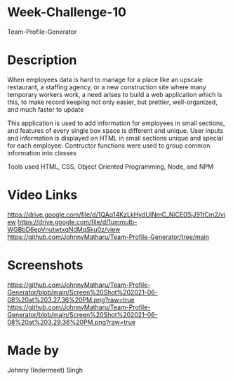 # Week-Challenge-10
Team-Profile-Generator

# Description
When employees data is hard to manage for a place like an upscale restaurant, a staffing agency, or a new construction site where many temporary workers work, a need arises to build a web application which is this, to make record keeping not only easier, but prettier, well-organized, and much faster to update

This application is used to add information for employees in small sections, and features of every single box space is different and unique. User inputs and information is displayed on HTML in small sections unique and special for each employee. Contructor functions were used to group common information into classes

Tools used HTML, CSS, Object Oriented Programming, Node, and NPM

# Video Links
https://drive.google.com/file/d/1QAq14KzLkHydUINmC_NiCE0SjJ91tCm2/view
https://drive.google.com/file/d/1ummuIb-WGBbD6epVnutwtxqNdMqSku0z/view
https://github.com/JohnnyMatharu/Team-Profile-Generator/tree/main

# Screenshots
https://github.com/JohnnyMatharu/Team-Profile-Generator/blob/main/Screen%20Shot%202021-06-08%20at%203.27.36%20PM.png?raw=true
https://github.com/JohnnyMatharu/Team-Profile-Generator/blob/main/Screen%20Shot%202021-06-08%20at%203.29.36%20PM.png?raw=true

# Made by 
Johnny (Indermeet) Singh

